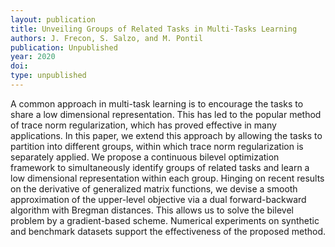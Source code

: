 ```yaml
---
layout: publication
title: Unveiling Groups of Related Tasks in Multi-Tasks Learning
authors: J. Frecon, S. Salzo, and M. Pontil
publication: Unpublished
year: 2020
doi:
type: unpublished
---
```


A common approach in multi-task learning is to encourage the tasks to share a low dimensional representation. This has led to the popular method of trace norm regularization, which has proved effective in many applications. In this paper, we extend this approach by allowing the tasks to partition into different groups, within which trace norm regularization is separately applied. We propose a continuous bilevel optimization framework to simultaneously identify groups of related tasks and learn a low dimensional representation within each group. Hinging on recent results on the derivative of generalized matrix functions, we devise a smooth approximation of the upper-level objective via a dual forward-backward algorithm with Bregman distances. This allows us to solve the bilevel problem by a gradient-based scheme. Numerical experiments on synthetic and benchmark datasets support the effectiveness of the proposed method.